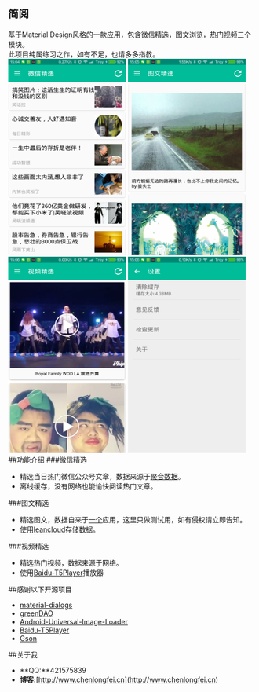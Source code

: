 ## 简阅
基于Material Design风格的一款应用，包含微信精选，图文浏览，热门视频三个模块。   
此项目纯属练习之作，如有不足，也请多多指教。    
<img src="screenshots/weixin.png" width="240" height="400"/> <img src="screenshots/picture.png" width="240" height="400"/>
<img src="screenshots/video.png" width="240" height="400"/> <img src="screenshots/setting.png" width="240" height="400"/>
##功能介绍
###微信精选
*	精选当日热门微信公众号文章，数据来源于[聚合数据](http://www.juhe.cn/)。
*	离线缓存，没有网络也能愉快阅读热门文章。

###图文精选
*	精选图文，数据自来于[一个](http://wufazhuce.com)应用，这里只做测试用，如有侵权请立即告知。
*	使用[leancloud](https://leancloud.cn/)存储数据。

###视频精选
*	精选热门视频，数据来源于网络。
*	使用[Baidu-T5Player](http://developer.baidu.com/wiki/index.php?title=docs/cplat/media/video/sdk)播放器

##感谢以下开源项目
*	[material-dialogs](https://github.com/afollestad/material-dialogs)
*	[greenDAO](https://github.com/greenrobot/greenDAO)
*	[Android-Universal-Image-Loader](https://github.com/nostra13/Android-Universal-Image-Loader)
*	[Baidu-T5Player](http://developer.baidu.com/wiki/index.php?title=docs/cplat/media/video/sdk)
*	[Gson](https://github.com/google/gson)

##关于我
*	**QQ:**421575839
*	**博客:**[http://www.chenlongfei.cn](http://www.chenlongfei.cn)

